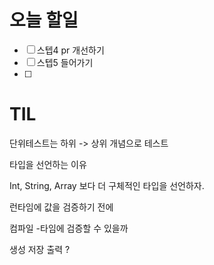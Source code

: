 # 오늘 할일

- [ ] 스텝4 pr 개선하기
- [ ] 스텝5 들어가기
- [ ] 





# TIL

단위테스트는 하위 -> 상위 개념으로 테스트

타입을 선언하는 이유

Int, String, Array 보다 더 구체적인 타입을 선언하자.



런타임에 값을 검증하기 전에

컴파일 -타임에 검증할 수 있을까

생성 저장 출력 ?


